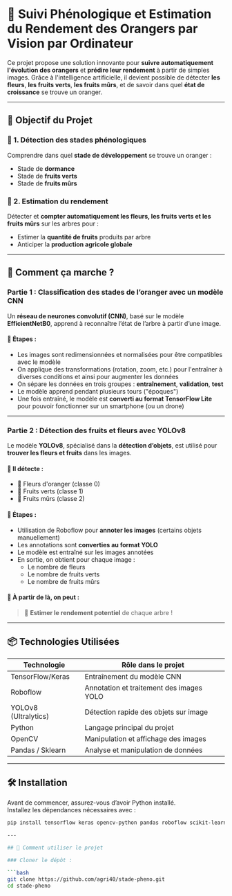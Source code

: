 # 🍊 Suivi Phénologique et Estimation du Rendement des Orangers par Vision par Ordinateur

Ce projet propose une solution innovante pour **suivre automatiquement l'évolution des orangers** et **prédire leur rendement** à partir de simples images. Grâce à l'intelligence artificielle, il devient possible de détecter **les fleurs**, **les fruits verts**, **les fruits mûrs**, et de savoir dans quel **état de croissance** se trouve un oranger.

---

## 🎯 Objectif du Projet

### 🌱 1. Détection des stades phénologiques
Comprendre dans quel **stade de développement** se trouve un oranger :  
- Stade de **dormance**
- Stade de **fruits verts**
- Stade de **fruits mûrs**

### 🍊 2. Estimation du rendement
Détecter et **compter automatiquement les fleurs, les fruits verts et les fruits mûrs** sur les arbres pour :
- Estimer la **quantité de fruits** produits par arbre
- Anticiper la **production agricole globale**

---

## 🧠 Comment ça marche ?

### Partie 1 : Classification des stades de l’oranger avec un modèle CNN

Un **réseau de neurones convolutif (CNN)**, basé sur le modèle **EfficientNetB0**, apprend à reconnaître l’état de l’arbre à partir d’une image.

#### 🔧 Étapes :
- Les images sont redimensionnées et normalisées pour être compatibles avec le modèle
- On applique des transformations (rotation, zoom, etc.) pour l'entraîner à diverses conditions et ainsi pour augmenter les données
- On sépare les données en trois groupes : **entraînement**, **validation**, **test**
- Le modèle apprend pendant plusieurs tours ("époques")
- Une fois entraîné, le modèle est **converti au format TensorFlow Lite** pour pouvoir fonctionner sur un smartphone (ou un drone)

---

### Partie 2 : Détection des fruits et fleurs avec YOLOv8

Le modèle **YOLOv8**, spécialisé dans la **détection d’objets**, est utilisé pour **trouver les fleurs et fruits** dans les images.

#### 🎯 Il détecte :
- 🌸 Fleurs d'oranger (classe 0)
- 🍏 Fruits verts (classe 1)
- 🍊 Fruits mûrs (classe 2)

#### 🔧 Étapes :
- Utilisation de Roboflow pour **annoter les images** (certains objets manuellement)
- Les annotations sont **converties au format YOLO**
- Le modèle est entraîné sur les images annotées
- En sortie, on obtient pour chaque image :
  - Le nombre de fleurs
  - Le nombre de fruits verts
  - Le nombre de fruits mûrs

#### 🔢 À partir de là, on peut :
> 🧮 **Estimer le rendement potentiel** de chaque arbre !

---

## 📦 Technologies Utilisées

| Technologie        | Rôle dans le projet                          |
|--------------------|----------------------------------------------|
| TensorFlow/Keras   | Entraînement du modèle CNN                  |
| Roboflow           | Annotation et traitement des images YOLO    |
| YOLOv8 (Ultralytics) | Détection rapide des objets sur image     |
| Python             | Langage principal du projet                  |
| OpenCV             | Manipulation et affichage des images         |
| Pandas / Sklearn   | Analyse et manipulation de données           |

---

## 🛠️ Installation

Avant de commencer, assurez-vous d’avoir Python installé.  
Installez les dépendances nécessaires avec :

```bash
pip install tensorflow keras opencv-python pandas roboflow scikit-learn ultralytics

---

## 🚀 Comment utiliser le projet

### Cloner le dépôt :

```bash
git clone https://github.com/agri40/stade-pheno.git
cd stade-pheno

